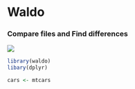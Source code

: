 # Waldo
### Compare files and Find differences


![](https://compote.slate.com/images/da10c202-1283-4e22-9edf-a2a26f5880dc.jpg)


```r
library(waldo)
libary(dplyr)

cars <- mtcars


```
